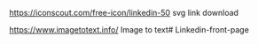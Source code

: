 https://iconscout.com/free-icon/linkedin-50       svg link download

https://www.imagetotext.info/                     Image to text#   L i n k e d i n - f r o n t - p a g e  
 